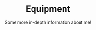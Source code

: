 ---
layout: gallery
title: Equipment
heading: My equipment
subtitle: Some more in-depth information about me!
separator: PHOTOS

intro: Welcome to the about page! Here you will find some more in-depth information about myself and this website. If you are confused as to the design of the website, you will also find some answers here! 
permalink: /gallery/
---